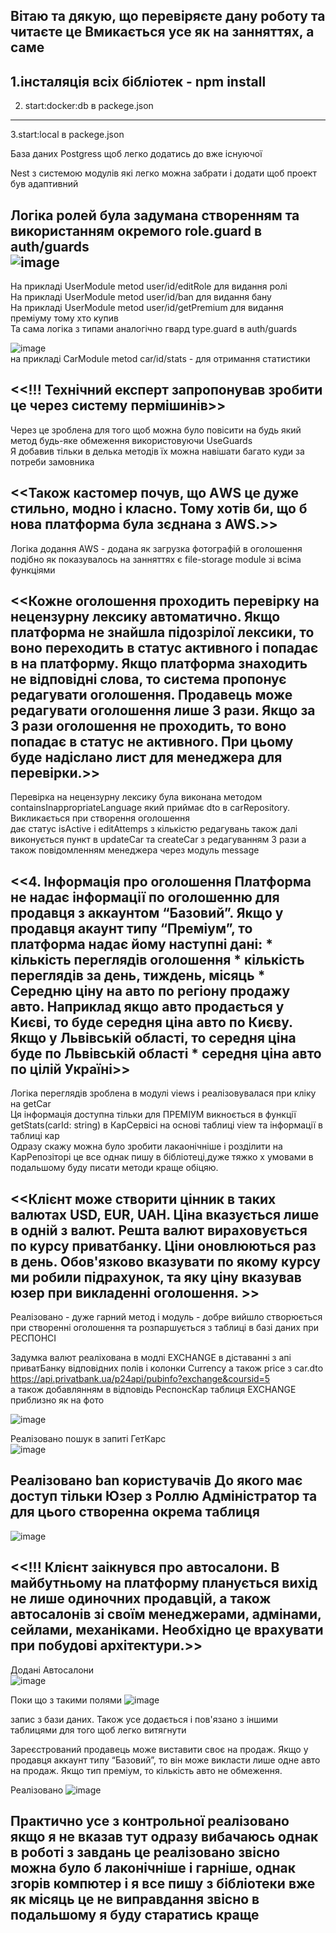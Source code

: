 Вітаю та дякую, що перевіряєте дану роботу та читаєте це 
Вмикається усе як на занняттях, а саме 
------------------------
1.інсталяція всіх бібліотек - npm install  
------------------------
2. start:docker:db в packege.json
------------------------
3.start:local в packege.json 

База даних Postgress щоб легко додатись до вже існуючої

Nest з системою модулів які легко можна забрати і додати щоб проект був адаптивний

Логіка ролей була задумана  створенням та використанням окремого role.guard в auth/guards</br>
![image](https://github.com/user-attachments/assets/9bb9c4ed-e2ec-41f9-bb59-a638da960187)
---------
Hа прикладі UserModule metod user/id/editRole для видання ролі </br>
На прикладі UserModule metod user/id/ban для видання бану</br>
На прикладі UserModule metod user/id/getPremium для видання преміуму тому хто купив</br>
Та сама логіка з типами аналогічно гвард type.guard в auth/guards</br>

![image](https://github.com/user-attachments/assets/b292d39c-fd8c-4937-bfb3-05e1941daa24)</br>
на прикладі CarModule metod car/id/stats - для отримання статистики </br>


<<!!! Технічний експерт запропонував зробити це через систему пермішинів>> </br>
-------------------
Через це зроблена для того щоб можна було повісити на будь який метод будь-яке обмеження використовуючи UseGuards</br>
Я добавив тільки в делька методів їх можна навішати багато куди за потреби замовника</br>


<<Також кастомер почув, що АWS це дуже стильно, модно і класно. Тому хотів би, що б нова платформа була зєднана з AWS.>></br>
-------------------
Логіка додання AWS - додана як загрузка фотографій в оголошення подібно як показувалось на занняттях є file-storage module зі всіма функціями </br>




<<Кожне оголошення проходить перевірку на нецензурну лексику автоматично.
Якщо платформа не знайшла підозрілої лексики, то воно переходить в статус активного і попадає в на платформу. Якщо платформа знаходить не відповідні слова, то система пропонує редагувати оголошення. Продавець може редагувати оголошення лише 3 рази. Якщо за 3 рази оголошення не проходить, то воно попадає в статус не активного. При цьому буде надіслано лист для менеджера для перевірки.>></br>
-------------------
Перевірка на нецензурну лексику була виконана методом containsInappropriateLanguage який приймає dto в carRepository. Викликається при створення оголошення </br>
дає статус isActive і editAttemps з кількістю редагувань також далі виконується  пункт в updateCar та createCar з редагуванням 3 рази а також повідомленням менеджера через модуль message</br>



<<4. Інформація про оголошення
	Платформа не надає інформації по оголошенню для продавця з аккаунтом “Базовий”. Якщо у продавця акаунт типу “Преміум”, то платформа надає йому наступні дані:
	* кількість переглядів оголошення
	* кількість переглядів за день, тиждень, місяць
	* Середню ціну на авто по регіону продажу авто.
Наприклад якщо авто продається у Києві, то буде середня ціна авто по Києву.
Якщо у Львівській області, то середня ціна буде по Львівській області
	* середня ціна авто по цілій Україні>></br>
-------------------
Логіка переглядів зроблена в модулі views і реалізовувалася при кліку на getCar </br>
Ця інформація доступна тільки для ПРЕМІУМ викноється в функції  getStats(carId: string) в КарСервісі на основі таблиці view та інформації в таблиці кар</br>
Одразу скажу можна було зробити лакаонічніше і розділити на КарРепозіторі це все однак пишу в бібліотеці,дуже тяжко х умовами в подальшому буду писати методи краще обіцяю. </br>


<<Клієнт може створити цінник в таких валютах USD, EUR, UAH. Ціна вказується лише в одній з валют. Решта валют вираховується по курсу приватбанку. Ціни оновлюються раз в день. Обов'язково вказувати по якому курсу ми робили підрахунок, та яку ціну вказував юзер при викладенні оголошення. >></br>
-------------------
Реалізовано - дуже гарний метод і модуль - добре вийшло створюється при створенні оголошення та розпаршується з таблиці в базі даних при РЕСПОНСІ</br>

Задумка валют реаліхована в модлі EXCHANGE  в діставанні з апі приватБанку відповідних полів і колонки Currency а також price з  car.dto </br>
https://api.privatbank.ua/p24api/pubinfo?exchange&coursid=5 </br>
а також добавлянням в відповідь РеспонсКар таблиця EXCHANGE приблизно як на фото </br>

![image](https://github.com/user-attachments/assets/0ba4681a-61ed-42d4-ad33-80113b1473e6)</br>


Реалізовано пошук в запиті ГетКарс</br>
![image](https://github.com/user-attachments/assets/fb210e2e-1b81-4846-b355-439a16333c56)</br>



Реалізовано ban користувачів До якого має доступ тільки Юзер з Роллю Адміністратор та для цього створенна окрема таблиця  </br>
-------------------
![image](https://github.com/user-attachments/assets/a6969ce9-9796-4eb2-afb3-9450b8a10e8c)</br>



<<!!! Клієнт заікнувся про автосалони. В майбутньому на платформу планується вихід не лише одиночних продавцій, а також автосалонів зі своїм менеджерами, адмінами, сейлами, механіками. Необхідно це врахувати при побудові архітектури.>></br>
-------------------
Додані Автосалони </br>
![image](https://github.com/user-attachments/assets/e47b4f28-b1c0-451b-9086-1b4d4a8b2d18)

Поки що з такими полями 
![image](https://github.com/user-attachments/assets/97a5af10-136f-49d9-8bd9-38b677416f02)

запис з бази даних. Також усе додається і пов'язано з іншими таблицями для того щоб легко витягнути 


Зареєстрований продавець може виставити своє на продаж. Якщо у  продавця аккаунт типу “Базовий”, то він може викласти лише одне авто на продаж. Якщо тип преміум, то кількість авто не обмеження.

Реалізовано
![image](https://github.com/user-attachments/assets/6416c971-36a6-4980-bfb7-da214a414dc3)


Практично усе  з контрольної реалізовано якщо я не вказав тут одразу вибачаюсь однак в роботі з завдань це реалізовано звісно можна було б лаконічніше і гарніше, однак 
згорів компютер і я все пишу з бібліотеки вже як місяць це не виправдання звісно в подальшому я буду старатись краще
-------------------




